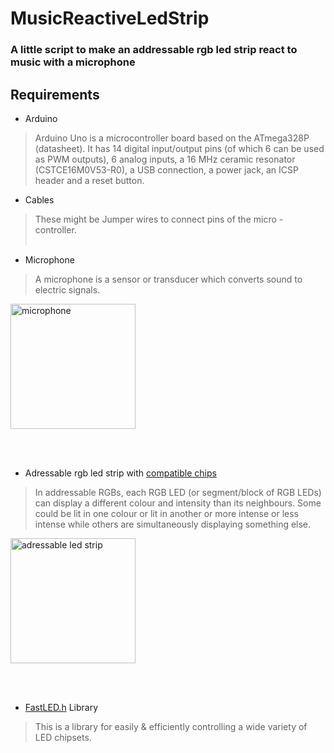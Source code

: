 # MusicReactiveLedStrip

### A little script to make an addressable rgb led strip react to music with a microphone

## Requirements

- Arduino
> Arduino Uno is a microcontroller board based on the ATmega328P (datasheet). It has 14 digital input/output pins (of which 6 can be used as PWM outputs), 6 analog inputs, a 16 MHz ceramic resonator (CSTCE16M0V53-R0), a USB connection, a power jack, an ICSP header and a reset button.
- Cables
> These might be Jumper wires to connect pins of the micro - controller.
 <br></br>
- Microphone
 > A microphone is a sensor or transducer which converts sound to electric signals.
 
 <img src="https://i.imgur.com/6Shk8s0.jpg" alt="microphone" width="200"/>
 
 <br></br>
- Adressable rgb led strip with [compatible chips](https://github.com/FastLED/FastLED/wiki/Chipset-reference)

 > In addressable RGBs, each RGB LED (or segment/block of RGB LEDs) can display a different colour and intensity than its neighbours. Some could be lit in one colour or lit in another or more intense or less intense while others are simultaneously displaying something else.
 
 <img src="https://i.imgur.com/Xz30b9k.png" alt="adressable led strip" width="200"/>


<br></br>
- [FastLED.h](http://fastled.io/) Library
> This is a library for easily & efficiently controlling a wide variety of LED chipsets.
